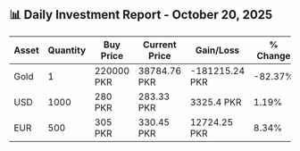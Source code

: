 ## 📊 Daily Investment Report - October 20, 2025

| Asset | Quantity | Buy Price | Current Price | Gain/Loss | % Change |
|-------|----------|-----------|----------------|------------|----------|
| Gold | 1 | 220000 PKR | 38784.76 PKR | -181215.24 PKR | -82.37% |
| USD | 1000 | 280 PKR | 283.33 PKR | 3325.4 PKR | 1.19% |
| EUR | 500 | 305 PKR | 330.45 PKR | 12724.25 PKR | 8.34% |
